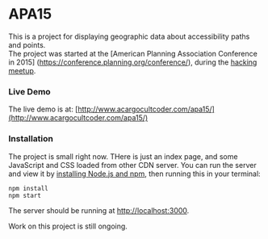 # APA15
This is a project for displaying geographic data about accessibility paths and points.  
The project was started at the [American Planning Association Conference in 2015]
(https://conference.planning.org/conference/), 
during the [hacking meetup](http://www.meetup.com/Code-for-Seattle/events/221372032/).

### Live Demo
The live demo is at:
[http://www.acargocultcoder.com/apa15/](http://www.acargocultcoder.com/apa15/)

### Installation
The project is small right now.  THere is just an index page, and some JavaScript and CSS 
loaded from other CDN server.  You can run the server and view it by 
[installing Node.js and npm](https://docs.npmjs.com/getting-started/installing-node),
then running this in your terminal:

    npm install
    npm start

The server should be running at [http://localhost:3000](http://localhost:3000).

Work on this project is still ongoing.